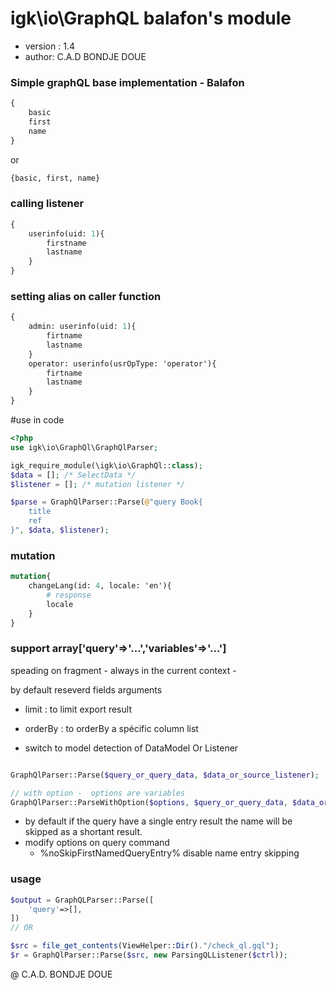 # igk\io\GraphQL balafon's module 

- version : 1.4
- author: C.A.D BONDJE DOUE

### Simple graphQL base implementation - Balafon 


```graphql
{
    basic
    first
    name
}
```
or 
```graphql
{basic, first, name}
```

### calling listener 
```graphql
{
    userinfo(uid: 1){
        firstname
        lastname
    }    
}
```
### setting alias on caller function 
```graphql
{
    admin: userinfo(uid: 1){
        firtname
        lastname
    }
    operator: userinfo(usrOpType: 'operator'){
        firtname
        lastname
    }
}
```

#use in code 

```PHP
<?php
use igk\io\GraphQl\GraphQlParser;

igk_require_module(\igk\io\GraphQl::class);
$data = []; /* SelectData */
$listener = []; /* mutation listener */

$parse = GraphQlParser::Parse(@"query Book{
    title
    ref
}", $data, $listener);

```


### mutation 

```graphql
mutation{
    changeLang(id: 4, locale: 'en'){
        # response 
        locale
    }
}
```


### support array['query'=>'...','variables'=>'...'] 

speading on fragment - always in the current context - 


by default reseverd fields arguments
- limit : to limit export result
- orderBy : to orderBy a spécific column list






- switch to model detection of DataModel Or Listener 

```php

GraphQlParser::Parse($query_or_query_data, $data_or_source_listener);

``` 


```php
// with option -  options are variables
GraphQlParser::ParseWithOption($options, $query_or_query_data, $data_or_source_listener);

```

- by default if the query have a single entry result the name will be skipped as a shortant result.
- modify options on query command 
    - %noSkipFirstNamedQueryEntry% disable name entry skipping

### usage

```php
$output = GraphQLParser::Parse([
    'query'=>[],    
])
// OR

$src = file_get_contents(ViewHelper::Dir()."/check_ql.gql");
$r = GraphQlParser::Parse($src, new ParsingQLListener($ctrl));

```

@ C.A.D. BONDJE DOUE